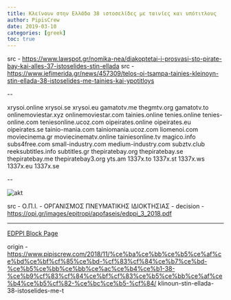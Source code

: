 ```yaml
---
title: Κλείνουν στην Ελλάδα 38 ιστοσελίδες με ταινίες και υπότιτλους
author: PipisCrew
date: 2019-03-10
categories: [greek]
toc: true
---
```


src - https://www.lawspot.gr/nomika-nea/diakoptetai-i-prosvasi-sto-pirate-bay-kai-alles-37-istoselides-stin-ellada
src - https://www.iefimerida.gr/news/457309/telos-oi-tsampa-tainies-kleinoyn-stin-ellada-38-istoselides-me-tainies-kai-ypotitloys

--

xrysoi.online
xrysoi.se
xrysoi.eu
gamatotv.me
thegmtv.org
gamatotv.to
onlinemoviestar.xyz
onlinemoviestar.com
tainies.online
tenies.online
tenies-online.com
teniesonline.ucoz.com
oipeirates.οnline
oipeirates.eu
oipeirates.se
tainio-mania.com
tainiomania.ucoz.com
liomenoi.com
moviecinema.gr
moviecinematv.online
tainiesonline.tv
magico.info
subs4free.com
small-industry.com
medium-industry.com
subztv.club
reeksubtitles.info 
subtitles.gr
thepiratebay.org
thepiratebay.se
thepiratebay.me
thepiratebay3.org
yts.am
1337x.tο
1337x.st
1337x.ws
1337x.eu
1337x.se 

--

![akt](https://i.imgur.com/8SsnsIT.jpg)

src - Ο.Π.Ι. - ΟΡΓΑΝΙΣΜΟΣ ΠΝΕΥΜΑΤΙΚΗΣ ΙΔΙΟΚΤΗΣΙΑΣ - decision - https://opi.gr/images/epitropi/apofaseis/edppi_3_2018.pdf

* * *

[EDPPI Block Page](https://opi.gr/edppi_block/edppi_block.html)

origin - https://www.pipiscrew.com/2018/11/%ce%ba%ce%bb%ce%b5%ce%af%ce%bd%ce%bf%cf%85%ce%bd-%cf%83%cf%84%ce%b7%ce%bd-%ce%b5%ce%bb%ce%bb%ce%ac%ce%b4%ce%b1-38-%ce%b9%cf%83%cf%84%ce%bf%cf%83%ce%b5%ce%bb%ce%af%ce%b4%ce%b5%cf%82-%ce%bc%ce%b5-%cf%84/ klinoun-stin-ellada-38-istoselides-me-t